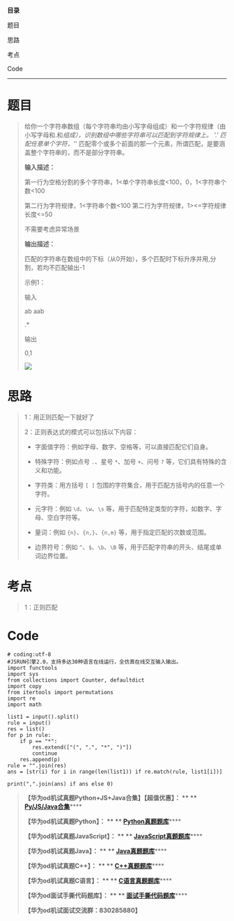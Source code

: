 **目录**

题目

思路

考点

Code

* * *

# 题目

> 给你一个字符串数组（每个字符串均由小写字母组成）和一个字符规律（由小写字母和.和*组成），识别数组中哪些字符串可以匹配到字符规律上。 '.'
> 匹配任意单个字符，'*' 匹配零个或多个前面的那一个元素，所谓匹配，是要涵盖整个字符串的，而不是部分字符串。
>
> **输入描述：**
>
> 第一行为空格分割的多个字符串，1<单个字符串长度<100，0，1<字符串个数<100
>
> 第二行为字符规律，1<字符串个数<100 第二行为字符规律，1><=字符规律长度<=50
>
> 不需要考虑异常场景
>
> **输出描述：**
>
> 匹配的字符串在数组中的下标（从0开始），多个匹配时下标升序并用,分割，若均不匹配输出-1
>
> 示例1：
>
> 输入
>
> ab aab
>
> .*
>
> 输出
>
> 0,1
>
> ![](https://img-blog.csdnimg.cn/60b02ea1e3fc450b8e63b46be2f334e7.jpeg)

# 思路

> 1：用正则匹配一下就好了
>
> 2：正则表达式的模式可以包括以下内容：
>
>   * 字面值字符：例如字母、数字、空格等，可以直接匹配它们自身。
>
>   * 特殊字符：例如点号 `.`、星号 `*`、加号 `+`、问号 `?` 等，它们具有特殊的含义和功能。
>
>   * 字符类：用方括号 `[ ]` 包围的字符集合，用于匹配方括号内的任意一个字符。
>
>   * 元字符：例如 `\d`、`\w`、`\s` 等，用于匹配特定类型的字符，如数字、字母、空白字符等。
>
>   * 量词：例如 `{n}`、`{n,}`、`{n,m}` 等，用于指定匹配的次数或范围。
>
>   * 边界符号：例如 `^`、`$`、`\b`、`\B` 等，用于匹配字符串的开头、结尾或单词边界位置。
>
>

# 考点

> 1：正则匹配

# Code

    
    
    # coding:utf-8
    #JSRUN引擎2.0，支持多达30种语言在线运行，全仿真在线交互输入输出。 
    import functools
    import sys
    from collections import Counter, defaultdict
    import copy
    from itertools import permutations
    import re
    import math
    
    list1 = input().split()
    rule = input()
    res = list()
    for p in rule:
        if p == "*":
            res.extend(["(", ".", "*", ")"])
            continue
        res.append(p)
    rule = "".join(res)
    ans = [str(i) for i in range(len(list1)) if re.match(rule, list1[i])]
    
    print(",".join(ans) if ans else 0)

> **【华为od机试真题Python+JS+Java合集】【超值优惠】： ** **
> **[Py/JS/Java合集](https://blog.csdn.net/misayaaaaa/category_12258991.html
> "Py/JS/Java合集")********
>
> **【华为od机试真题Python】： ** **
> **[Python真题题库](https://blog.csdn.net/misayaaaaa/category_12111005.html
> "Python真题题库")********
>
> **【华为od机试真题JavaScript】： ** **
> **[JavaScript真题题库](https://blog.csdn.net/misayaaaaa/category_12199270.html
> "JavaScript真题题库")********
>
> **【华为od机试真题Java】： ** **
> **[Java真题题库](https://blog.csdn.net/misayaaaaa/category_12111006.html
> "Java真题题库")********
>
> **【华为od机试真题C++】： ** **
> **[C++真题题库](https://blog.csdn.net/misayaaaaa/category_12036814.html
> "C++真题题库")********
>
> **【华为od机试真题C语言】： ** **
> **[C语言真题题库](https://blog.csdn.net/misayaaaaa/category_12217917.html
> "C语言真题题库")********
>
> **【华为od面试手撕代码题库】： ** **
> **[面试手撕代码题库](https://renjie.blog.csdn.net/article/details/130419388
> "面试手撕代码题库")********
>
> **【华为od机试面试交流群：830285880】**

